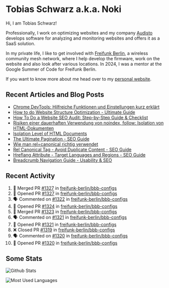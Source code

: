 # Tobias Schwarz a.k.a. Noki

Hi, I am Tobias Schwarz!

Professionally, I work on optimizing websites and my company [Audisto](https://audisto.com/) develops software for analyzing and monitoring websites and offers it as a SaaS solution.

In my private life, I like to get involved with [Freifunk Berlin](https://berlin.freifunk.net/en/), a wireless community mesh network, where I help develop the firmware, work on the website and also look after various locations. In 2024, I was a mentor at the Google Summer of Code for Freifunk Berlin.

If you want to know more about me head over to my [personal website](https://www.tobias-schwarz.com/).

## Recent Articles and Blog Posts

* [Chrome DevTools: Hilfreiche Funktionen und Einstellungen kurz erklärt](https://www.afs-akademie.org/magazin/chrome-devtools/)
* [How to do Website Structure Optimization - Ultimate Guide](https://audisto.com/guides/structure-optimization/)
* [How To Do a Website SEO Audit: Step-by-Step Guide & Checklist](https://audisto.com/guides/website-audit/)
* [Risiken einer dauerhaften Verwendung von noindex, follow: Isolation von HTML-Dokumenten](https://www.websiteboosting.com/magazin/55/risiken-einer-dauerhaften-verwendung-von-noindex-follow-isolation-von-html-dokumenten.html)
* [Isolation Level of HTML Documents](https://audisto.com/help/crawler/features/isolation/)
* [The Ultimate Pagination - SEO Guide](https://audisto.com/guides/pagination/)
* [Wie man rel=canonical richtig verwendet](https://www.websiteboosting.com/magazin/35/wie-man-relcanonical-richtig-einsetzt.html)
* [Rel Canonical Tag - Avoid Duplicate Content - SEO Guide](https://audisto.com/guides/canonical/)
* [Hreflang Attribute - Target Languages and Regions - SEO Guide](https://audisto.com/guides/hreflang/)
* [Breadcrumb Navigation Guide - Usability & SEO](https://audisto.com/guides/breadcrumb/)

## Recent Activity

<!--START_SECTION:activity-->
1. 🎉 Merged PR [#1327](https://github.com/freifunk-berlin/bbb-configs/pull/1327) in [freifunk-berlin/bbb-configs](https://github.com/freifunk-berlin/bbb-configs)
2. 💪 Opened PR [#1327](https://github.com/freifunk-berlin/bbb-configs/pull/1327) in [freifunk-berlin/bbb-configs](https://github.com/freifunk-berlin/bbb-configs)
3. 🗣 Commented on [#1322](https://github.com/freifunk-berlin/bbb-configs/pull/1322#issuecomment-3182457467) in [freifunk-berlin/bbb-configs](https://github.com/freifunk-berlin/bbb-configs)
4. 💪 Opened PR [#1324](https://github.com/freifunk-berlin/bbb-configs/pull/1324) in [freifunk-berlin/bbb-configs](https://github.com/freifunk-berlin/bbb-configs)
5. 🎉 Merged PR [#1323](https://github.com/freifunk-berlin/bbb-configs/pull/1323) in [freifunk-berlin/bbb-configs](https://github.com/freifunk-berlin/bbb-configs)
6. 🗣 Commented on [#1321](https://github.com/freifunk-berlin/bbb-configs/pull/1321#issuecomment-3165343015) in [freifunk-berlin/bbb-configs](https://github.com/freifunk-berlin/bbb-configs)
7. 💪 Opened PR [#1321](https://github.com/freifunk-berlin/bbb-configs/pull/1321) in [freifunk-berlin/bbb-configs](https://github.com/freifunk-berlin/bbb-configs)
8. ❌ Closed PR [#1319](https://github.com/freifunk-berlin/bbb-configs/pull/1319) in [freifunk-berlin/bbb-configs](https://github.com/freifunk-berlin/bbb-configs)
9. 🗣 Commented on [#1320](https://github.com/freifunk-berlin/bbb-configs/pull/1320#issuecomment-3164947732) in [freifunk-berlin/bbb-configs](https://github.com/freifunk-berlin/bbb-configs)
10. 💪 Opened PR [#1320](https://github.com/freifunk-berlin/bbb-configs/pull/1320) in [freifunk-berlin/bbb-configs](https://github.com/freifunk-berlin/bbb-configs)
<!--END_SECTION:activity-->

## Some Stats

![Github Stats](https://github-readme-stats.vercel.app/api?username=noki&rank_icon=github&theme=transparent&card_width=450)

![Most Used Languages](https://github-readme-stats.vercel.app/api/top-langs?username=noki&layout=compact&langs_count=8&theme=transparent&card_width=450)
